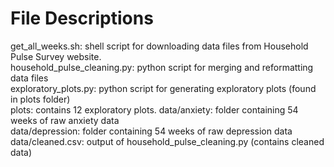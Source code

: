 # File Descriptions

get_all_weeks.sh: shell script for downloading data files from Household Pulse Survey website.   
household_pulse_cleaning.py: python script for merging and reformatting data files     
exploratory_plots.py: python script for generating exploratory plots (found in plots folder)   
plots: contains 12 exploratory plots. 
data/anxiety: folder containing 54 weeks of raw anxiety data   
data/depression: folder containing 54 weeks of raw depression data  
data/cleaned.csv: output of household_pulse_cleaning.py (contains cleaned data)  
